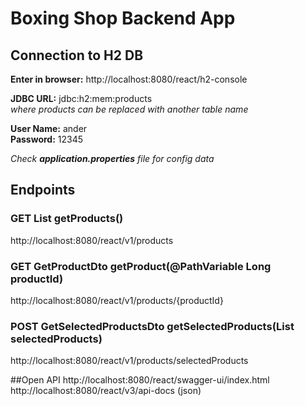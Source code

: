# Boxing Shop Backend App
## Connection to H2 DB
**Enter in browser:**
http://localhost:8080/react/h2-console

**JDBC URL:** jdbc:h2:mem:products
<br>_where products can be replaced with another table name_

**User Name:** ander<br>
**Password:** 12345<br>

_Check **application.properties** file for config data_


## Endpoints
### GET List<GetProductDto> getProducts()
http://localhost:8080/react/v1/products
### GET GetProductDto getProduct(@PathVariable Long productId)
http://localhost:8080/react/v1/products/{productId}
### POST GetSelectedProductsDto getSelectedProducts(List<String> selectedProducts)
http://localhost:8080/react/v1/products/selectedProducts

##Open API
http://localhost:8080/react/swagger-ui/index.html <br>
http://localhost:8080/react/v3/api-docs (json)
